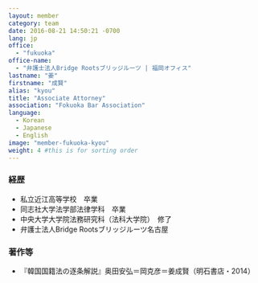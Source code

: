 ```yaml
---
layout: member
category: team
date: 2016-08-21 14:50:21 -0700
lang: jp
office:
  - "fukuoka"
office-name:
  - "弁護士法人Bridge Rootsブリッジルーツ | 福岡オフィス"
lastname: "姜"
firstname: "成賢"
alias: "kyou"
title: "Associate Attorney"
association: "Fokuoka Bar Association"
language:
  - Korean
  - Japanese
  - English
image: "member-fukuoka-kyou"
weight: 4 #this is for sorting order
---
```



### 経歴
- 私立近江高等学校　卒業
- 同志社大学法学部法律学科　卒業
- 中央大学大学院法務研究科（法科大学院）　修了
- 弁護士法人Bridge Rootsブリッジルーツ名古屋


### 著作等
- 『韓国国籍法の逐条解説』奥田安弘＝岡克彦＝姜成賢（明石書店・2014）
